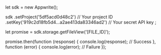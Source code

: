 let sdk = new Appwrite();

sdk
    .setProject('5df5acd0d48c2') // Your project ID
    .setKey('919c2d18fb5d4...a2ae413da83346ad2') // Your secret API key
;

let promise = sdk.storage.getFileView('[FILE_ID]');

promise.then(function (response) {
    console.log(response); // Success
}, function (error) {
    console.log(error); // Failure
});
